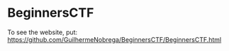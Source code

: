 # BeginnersCTF

To see the website, put:
https://github.com/GuilhermeNobrega/BeginnersCTF/BeginnersCTF.html
